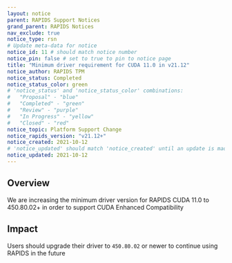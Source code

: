 ```yaml
---
layout: notice
parent: RAPIDS Support Notices
grand_parent: RAPIDS Notices
nav_exclude: true
notice_type: rsn
# Update meta-data for notice
notice_id: 11 # should match notice number
notice_pin: false # set to true to pin to notice page
title: "Minimum driver requirement for CUDA 11.0 in v21.12"
notice_author: RAPIDS TPM
notice_status: Completed
notice_status_color: green
# 'notice_status' and 'notice_status_color' combinations:
#   "Proposal" - "blue"
#   "Completed" - "green"
#   "Review" - "purple"
#   "In Progress" - "yellow"
#   "Closed" - "red"
notice_topic: Platform Support Change
notice_rapids_version: "v21.12+"
notice_created: 2021-10-12
# 'notice_updated' should match 'notice_created' until an update is made
notice_updated: 2021-10-12
---
```


## Overview

We are increasing the minimum driver version for RAPIDS CUDA 11.0 to 450.80.02+ in order to support CUDA Enhanced Compatibility

## Impact

Users should upgrade their driver to `450.80.02` or newer to continue using RAPIDS in the future
